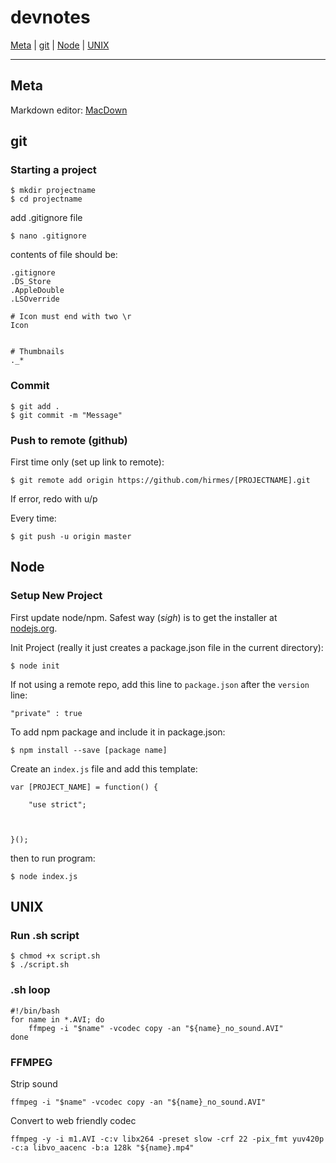 # devnotes

[Meta](#Meta) | [git](#git) | [Node](#Node) | [UNIX](#UNIX)

***

<a id="Meta"></a>

## Meta

Markdown editor: [MacDown](http://macdown.uranusjr.com/)

<a id="git"></a>

## git 

### Starting a project

	$ mkdir projectname
	$ cd projectname
	
add .gitignore file

	$ nano .gitignore
	
contents of file should be:

	.gitignore
	.DS_Store
	.AppleDouble
	.LSOverride

	# Icon must end with two \r
	Icon


	# Thumbnails
	._*
	
### Commit

	$ git add .
	$ git commit -m "Message"
	
### Push to remote (github)

First time only (set up link to remote):

	$ git remote add origin https://github.com/hirmes/[PROJECTNAME].git

If error, redo with u/p

Every time:	

	$ git push -u origin master

<a id="Node"></a>

## Node 

### Setup New Project

First update node/npm.  Safest way (*sigh*) is to get the installer at [nodejs.org](https://nodejs.org/en/).

Init Project (really it just creates a package.json file in the current directory):

	$ node init
	
If not using a remote repo, add this line to `package.json` after the `version` line:

	"private" : true
	
To add npm package and include it in package.json:

	$ npm install --save [package name]

Create an `index.js` file and add this template:

	var [PROJECT_NAME] = function() {
	
		"use strict";
	
		
	
	}();


then to run program:

	$ node index.js


<a id="UNIX"></a>

## UNIX

### Run .sh script
	$ chmod +x script.sh
	$ ./script.sh
	
### .sh loop
	#!/bin/bash
	for name in *.AVI; do
  		ffmpeg -i "$name" -vcodec copy -an "${name}_no_sound.AVI"
	done 
	
### FFMPEG
Strip sound

	ffmpeg -i "$name" -vcodec copy -an "${name}_no_sound.AVI"

Convert to web friendly codec

	ffmpeg -y -i m1.AVI -c:v libx264 -preset slow -crf 22 -pix_fmt yuv420p -c:a libvo_aacenc -b:a 128k "${name}.mp4"
	

